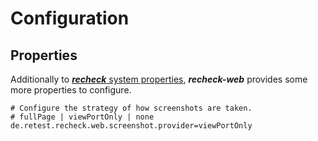 # Configuration

## Properties

Additionally to [***recheck*** system properties](../../recheck/usage/configuration.md), ***recheck-web*** provides some more properties to configure.

```properties
# Configure the strategy of how screenshots are taken.
# fullPage | viewPortOnly | none
de.retest.recheck.web.screenshot.provider=viewPortOnly
```
